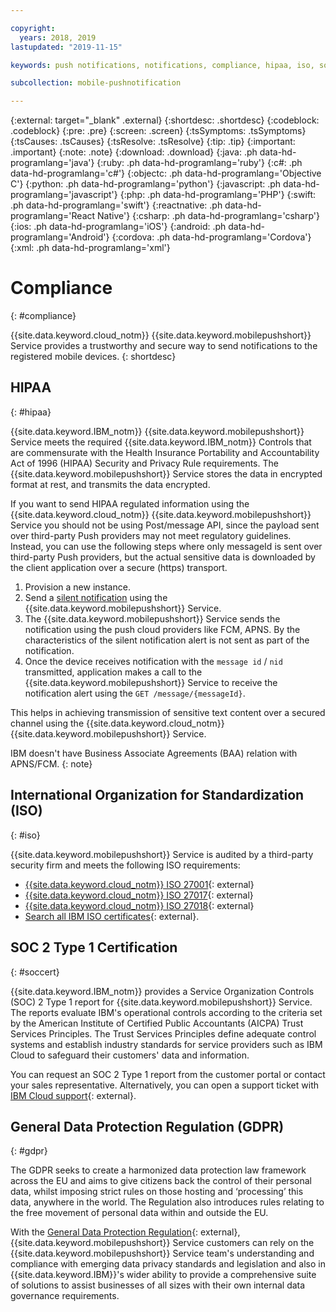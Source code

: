 ```yaml
---

copyright:
  years: 2018, 2019
lastupdated: "2019-11-15"

keywords: push notifications, notifications, compliance, hipaa, iso, soc 2 type 1 certification, gdpr

subcollection: mobile-pushnotification

---
```


{:external: target="_blank" .external}
{:shortdesc: .shortdesc}
{:codeblock: .codeblock}
{:pre: .pre}
{:screen: .screen}
{:tsSymptoms: .tsSymptoms}
{:tsCauses: .tsCauses}
{:tsResolve: .tsResolve}
{:tip: .tip}
{:important: .important}
{:note: .note}
{:download: .download}
{:java: .ph data-hd-programlang='java'}
{:ruby: .ph data-hd-programlang='ruby'}
{:c#: .ph data-hd-programlang='c#'}
{:objectc: .ph data-hd-programlang='Objective C'}
{:python: .ph data-hd-programlang='python'}
{:javascript: .ph data-hd-programlang='javascript'}
{:php: .ph data-hd-programlang='PHP'}
{:swift: .ph data-hd-programlang='swift'}
{:reactnative: .ph data-hd-programlang='React Native'}
{:csharp: .ph data-hd-programlang='csharp'}
{:ios: .ph data-hd-programlang='iOS'}
{:android: .ph data-hd-programlang='Android'}
{:cordova: .ph data-hd-programlang='Cordova'}
{:xml: .ph data-hd-programlang='xml'}

# Compliance
{: #compliance}

{{site.data.keyword.cloud_notm}} {{site.data.keyword.mobilepushshort}} Service provides a trustworthy and secure way to send notifications to the registered mobile devices.
{: shortdesc}

## HIPAA
{: #hipaa}

{{site.data.keyword.IBM_notm}} {{site.data.keyword.mobilepushshort}} Service meets the required {{site.data.keyword.IBM_notm}} Controls that are commensurate with the Health Insurance Portability and Accountability Act of 1996 (HIPAA) Security and Privacy Rule requirements. The {{site.data.keyword.mobilepushshort}} Service stores the data in encrypted format at rest, and transmits the data encrypted.

If you want to send HIPAA regulated information using the {{site.data.keyword.cloud_notm}} {{site.data.keyword.mobilepushshort}} Service you should not be using Post/message API, since the payload sent over third-party Push providers may not meet regulatory guidelines. Instead, you can use the following steps where only messageId is sent over third-party Push providers, but the actual sensitive data is downloaded by the client application over a secure (https) transport.

1. Provision a new instance.
1. Send a [silent notification](/docs/services/mobilepush?topic=mobile-pushnotification-interactive-notifications#send_silent_notifications_for_ios) using the {{site.data.keyword.mobilepushshort}} Service.
1. The {{site.data.keyword.mobilepushshort}} Service sends the notification using the push cloud providers like FCM, APNS. By the characteristics of the silent notification alert is not sent as part of the notification.
1. Once the device receives notification with the ``message id`` / ``nid`` transmitted, application makes a call to the {{site.data.keyword.mobilepushshort}} Service to receive the notification alert using the ``GET /message/{messageId}``.

This helps in achieving transmission of sensitive text content over a secured channel using the {{site.data.keyword.cloud_notm}} {{site.data.keyword.mobilepushshort}} Service.

IBM doesn't have Business Associate Agreements (BAA) relation with APNS/FCM.
{: note}

## International Organization for Standardization (ISO)
{: #iso}

{{site.data.keyword.mobilepushshort}} Service is audited by a third-party security firm and meets the following ISO requirements:

* [{{site.data.keyword.cloud_notm}} ISO 27001](https://www-935.ibm.com/services/multimedia/saas_27k.pdf){: external}
* [{{site.data.keyword.cloud_notm}} ISO 27017](https://www-935.ibm.com/services/us/en/it-services/pdf/ibmcloud_27017.pdf){: external}
* [{{site.data.keyword.cloud_notm}} ISO 27018](https://www-935.ibm.com/services/multimedia/ibmcloud_27018.pdf){: external}
* [Search all IBM ISO certificates](https://www-935.ibm.com/services/us/en/it-services/iso-management-system-certifications.html){: external}.
 
## SOC 2 Type 1 Certification
{: #soccert}

{{site.data.keyword.IBM_notm}} provides a Service Organization Controls (SOC) 2 Type 1 report for {{site.data.keyword.mobilepushshort}} Service. The reports evaluate IBM's operational controls according to the criteria set by the American Institute of Certified Public Accountants (AICPA) Trust Services Principles. 
The Trust Services Principles define adequate control systems and establish industry standards for service providers such as IBM Cloud to safeguard their customers' data and information.

You can request an SOC 2 Type 1 report from the customer portal or contact your sales representative. Alternatively, you can open a support ticket with 
[IBM Cloud support](https://www.ibm.com/cloud/support){: external}.

## General Data Protection Regulation (GDPR) 
{: #gdpr}

The GDPR seeks to create a harmonized data protection law framework across the EU and aims to give citizens back the control of their personal data, whilst imposing strict rules on those hosting and ‘processing’ this data, anywhere in the world. The Regulation also introduces rules relating to the free movement of personal data within and outside the EU. 

With the [General Data Protection Regulation](https://www.eugdpr.org/){: external}, {{site.data.keyword.mobilepushshort}} Service customers can rely on 
the {{site.data.keyword.mobilepushshort}} Service team's understanding and compliance with emerging data privacy standards and legislation and also in {{site.data.keyword.IBM}}'s wider ability to provide a comprehensive suite of solutions to assist businesses of all sizes with their own internal data governance requirements.
